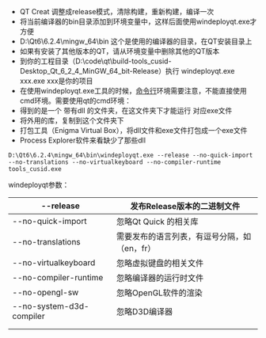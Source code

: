 

- QT Creat 调整成release模式，清除构建，重新构建，编译一次
- 将当前编译器的bin目录添加到环境变量中，这样后面使用windeployqt.exe才方便
- D:\Qt6\6.2.4\mingw_64\bin                这个是使用的编译器的目录，在QT安装目录上
- 如果有安装了其他版本的QT，请从环境变量中删除其他的QT版本
- 到你的工程目录（D:\code\qt\build-tools_cusid-Desktop_Qt_6_2_4_MinGW_64_bit-Release）执行 windeployqt.exe xxx.exe xxx是你的项目
- 在使用windeployqt.exe工具的时候，[命令行](https://so.csdn.net/so/search?q=命令行&spm=1001.2101.3001.7020)环境需要注意，不能直接使用cmd环境。需要使用qt的cmd环境：
- 得到的是一个 带有dll 的文件夹，在这文件夹下才能运行 对应exe文件
- 将外用的库，复制到这个文件夹下
- 打包工具（Enigma Virtual Box），将dll文件和exe文件打包成一个exe文件
- Process Explorer软件来看缺少了那些dll

```
D:\Qt6\6.2.4\mingw_64\bin\windeployqt.exe --release --no-quick-import --no-translations --no-virtualkeyboard --no-compiler-runtime tools_cusid.exe
```

windeployqt参数：

| --release                     | 发布Release版本的二进制文件                  |
| ----------------------------- | -------------------------------------------- |
| --no-quick-import             | 忽略Qt Quick 的相关库                        |
| --no-translations <languages> | 需要发布的语言列表，有逗号分隔，如（en，fr） |
| --no-virtualkeyboard          | 忽略虚拟键盘的相关文件                       |
| --no-compiler-runtime         | 忽略编译器的运行时文件                       |
| --no-opengl-sw                | 忽略OpenGL软件的渲染                         |
| --no-system-d3d-compiler      | 忽略D3D编译器                                |
|                               |                                              |
|                               |                                              |

